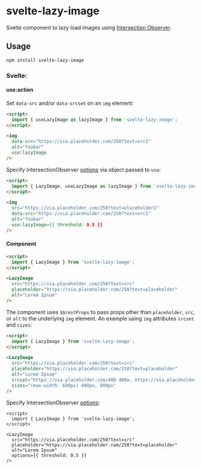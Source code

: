 # svelte-lazy-image

Svelte component to lazy load images using [Intersection Observer](https://developer.mozilla.org/en-US/docs/Web/API/Intersection_Observer_API).

## Usage

```bash
npm install svelte-lazy-image
```

### Svelte:

#### use:action

Set `data-src` and/or `data-srcset` on an `img` element:

```html
<script>
  import { useLazyImage as lazyImage } from 'svelte-lazy-image';
</script>

<img
  data-src="https://via.placeholder.com/250?text=src1"
  alt="foobar"
  use:lazyImage
/>
```

Specify IntersectionObserver [options](https://developer.mozilla.org/en-US/docs/Web/API/IntersectionObserver/IntersectionObserver) via object passed to `use`:

```html
<script>
  import { LazyImage, useLazyImage as lazyImage } from 'svelte-lazy-image';
</script>

<img
  src="https://via.placeholder.com/250?text=placeholder1"
  data-src="https://via.placeholder.com/250?text=src1"
  alt="foobar"
  use:lazyImage={{ threshold: 0.5 }}
/>
```

#### Component

```html
<script>
  import { LazyImage } from 'svelte-lazy-image';
</script>

<LazyImage
  src="https://via.placeholder.com/250?text=src"
  placeholder="https://via.placeholder.com/250?text=placeholder"
  alt="Lorem Ipsum"
/>
```

The component uses `$$restProps` to pass props other than `placeholder`, `src`, or `alt` to the underlying `img` element. An example using `img` attributes `srcset` and `sizes`:

```html
<script>
  import { LazyImage } from 'svelte-lazy-image';
</script>

<LazyImage
  src="https://via.placeholder.com/250?text=src"
  placeholder="https://via.placeholder.com/250?text=placeholder"
  alt="Lorem Ipsum"
  srcset="https://via.placeholder.com/480 480w, https://via.placeholder.com/800 800w"
  sizes="(max-width: 600px) 480px, 800px"
/>
```

Specify IntersectionObserver [options](https://developer.mozilla.org/en-US/docs/Web/API/IntersectionObserver/IntersectionObserver):

```
<script>
  import { LazyImage } from 'svelte-lazy-image';
</script>

<LazyImage
  src="https://via.placeholder.com/250?text=src"
  placeholder="https://via.placeholder.com/250?text=placeholder"
  alt="Lorem Ipsum"
  options={{ threshold: 0.5 }}
/>
```
